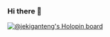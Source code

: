 ### Hi there 👋

<!--
**dzakideveloper/dzakideveloper** is a ✨ _special_ ✨ repository because its `README.md` (this file) appears on your GitHub profile.

Here are some ideas to get you started:

- 🔭 I’m currently working on ...
- 🌱 I’m currently learning ...
- 👯 I’m looking to collaborate on ...
- 🤔 I’m looking for help with ...
- 💬 Ask me about ...
- 📫 How to reach me: ...
- 😄 Pronouns: ...
- ⚡ Fun fact: ...
-->


[![@jekiganteng's Holopin board](https://holopin.io/api/user/board?user=jekiganteng)](https://holopin.io/@jekiganteng)
